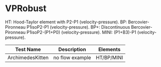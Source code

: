 # VPRobust

HT: Hood-Taylor element with P2-P1 (velocity-pressure).
BP: Bercovier-Pironneau P1isoP2-P1 (velocity-pressure).
BP+: Discontinuous Bercovier-Pironneau P1isoP2-(P1+P0) (velocity-pressure).
MINI: (P1+B3)-P1 (velocity-pressure).



| Test Name        | Description    | Elements   |
| ---------------- | -------------- | ---------- |
| ArchimedesKitten | no flow example| HT/BP/MINI |

